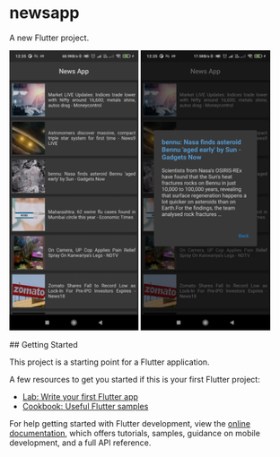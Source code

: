 # newsapp

A new Flutter project.
<p float="left">
<img src="https://github.com/amartyaay/newsapp/blob/master/pics/Screenshot_2022-07-25-12-35-17-016_amartyaay.com.newsapp.jpg" height="500">
<img src="https://github.com/amartyaay/newsapp/blob/master/pics/Screenshot_2022-07-25-12-35-24-276_amartyaay.com.newsapp.jpg" height=500">
</p>
## Getting Started

This project is a starting point for a Flutter application.

A few resources to get you started if this is your first Flutter project:

- [Lab: Write your first Flutter app](https://docs.flutter.dev/get-started/codelab)
- [Cookbook: Useful Flutter samples](https://docs.flutter.dev/cookbook)

For help getting started with Flutter development, view the
[online documentation](https://docs.flutter.dev/), which offers tutorials,
samples, guidance on mobile development, and a full API reference.
